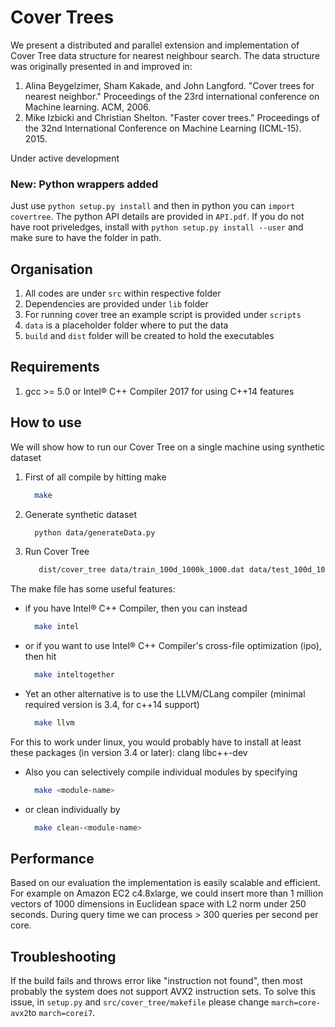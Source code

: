 # Cover Trees

We present a distributed and parallel extension and implementation of Cover Tree data structure for nearest neighbour search. The data structure was originally presented in and improved in:

1. Alina Beygelzimer, Sham Kakade, and John Langford. "Cover trees for nearest neighbor." Proceedings of the 23rd international conference on Machine learning. ACM, 2006.
2. Mike Izbicki and Christian Shelton. "Faster cover trees." Proceedings of the 32nd International Conference on Machine Learning (ICML-15). 2015.
 
Under active development

### New: Python wrappers added
Just use `python setup.py install` and then in python you can `import covertree`. The python API details are provided in `API.pdf`.
 If you do not have root priveledges, install with `python setup.py install --user` and make sure to have the folder in path. 
## Organisation
1. All codes are under `src` within respective folder
2. Dependencies are provided under `lib` folder
3. For running cover tree an example script is provided under `scripts`
4. `data` is a placeholder folder where to put the data
5. `build` and `dist` folder will be created to hold the executables


## Requirements
1. gcc >= 5.0 or Intel&reg; C++ Compiler 2017 for using C++14 features

## How to use
We will show how to run our Cover Tree on a single machine using synthetic dataset

1. First of all compile by hitting make

   ```bash
     make
   ```

2. Generate synthetic dataset

   ```bash
     python data/generateData.py
   ```


3. Run Cover Tree

   ```bash
      dist/cover_tree data/train_100d_1000k_1000.dat data/test_100d_1000k_10.dat
   ```

The make file has some useful features:

- if you have Intel&reg; C++ Compiler, then you can instead

   ```bash
     make intel
   ```

- or if you want to use Intel&reg; C++ Compiler's cross-file optimization (ipo), then hit
   
   ```bash
     make inteltogether
   ```

- Yet an other alternative is to use the LLVM/CLang compiler (minimal required version is 3.4, for c++14 support)

   ```bash
     make llvm
   ```

For this to work under linux,
you would probably have to install at least these packages
(in version 3.4 or later):
clang libc++-dev

- Also you can selectively compile individual modules by specifying

   ```bash
     make <module-name>
   ```

- or clean individually by

   ```bash
     make clean-<module-name>
   ```

## Performance
Based on our evaluation the implementation is easily scalable and efficient. For example on Amazon EC2 c4.8xlarge, we could insert more than 1 million vectors of 1000 dimensions in Euclidean space with L2 norm under 250 seconds. During query time we can process > 300 queries per second per core.

## Troubleshooting
If the build fails and throws error like "instruction not found", then most probably the system does not support AVX2 instruction sets. To solve this issue, in `setup.py` and `src/cover_tree/makefile` please change `march=core-avx2`to `march=corei7`.

